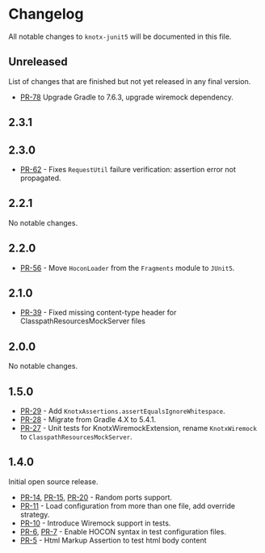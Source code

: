 # Changelog
All notable changes to `knotx-junit5` will be documented in this file.

## Unreleased
List of changes that are finished but not yet released in any final version.
- [PR-78](https://github.com/Knotx/knotx-junit5/pull/78) Upgrade Gradle to 7.6.3, upgrade wiremock dependency.

## 2.3.1
                
## 2.3.0
- [PR-62](https://github.com/Knotx/knotx-junit5/pull/62) - Fixes `RequestUtil` failure verification: assertion error not propagated.
                
## 2.2.1
No notable changes.
                
## 2.2.0
- [PR-56](https://github.com/Knotx/knotx-junit5/pull/56) - Move `HoconLoader` from the `Fragments` module to `JUnit5`.

## 2.1.0
- [PR-39](https://github.com/Knotx/knotx-junit5/pull/39) - Fixed missing content-type header for ClasspathResourcesMockServer files

## 2.0.0
No notable changes.

## 1.5.0
- [PR-29](https://github.com/Knotx/knotx-junit5/pull/29) - Add `KnotxAssertions.assertEqualsIgnoreWhitespace`.
- [PR-28](https://github.com/Knotx/knotx-junit5/pull/28) - Migrate from Gradle 4.X to 5.4.1.
- [PR-27](https://github.com/Knotx/knotx-junit5/pull/27) - Unit tests for KnotxWiremockExtension, rename `KnotxWiremock` to `ClasspathResourcesMockServer`.

## 1.4.0
Initial open source release.
- [PR-14](https://github.com/Knotx/knotx-junit5/pull/14), [PR-15](https://github.com/Knotx/knotx-junit5/pull/15), [PR-20](https://github.com/Knotx/knotx-junit5/pull/20) - Random ports support.
- [PR-11](https://github.com/Knotx/knotx-junit5/pull/11) - Load configuration from more than one file, add override strategy.
- [PR-10](https://github.com/Knotx/knotx-junit5/pull/10) - Introduce Wiremock support in tests.
- [PR-6](https://github.com/Knotx/knotx-junit5/pull/6), [PR-7](https://github.com/Knotx/knotx-junit5/pull/7) - Enable HOCON syntax in test configuration files.
- [PR-5](https://github.com/Knotx/knotx-junit5/pull/5) - Html Markup Assertion to test html body content
